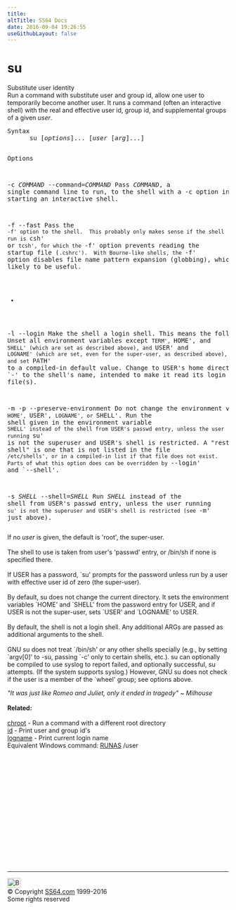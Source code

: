 ```yaml
---
title:
altTitle: SS64 Docs
date: 2016-09-04 19:26:55
useGithubLayout: false
---
```

<!-- #BeginLibraryItem "/Library/head_bash.lbi" --><!-- #EndLibraryItem --><h1>su</h1> 
<p>Substitute user identity<br>
  Run a command with substitute user and 
  group id, allow one user to temporarily become another user. It runs a command 
  (often an interactive shell) with the real and effective user id, group id, 
and supplemental groups of a given <i>user</i>. </p>
<pre>Syntax
      su [<i>options</i>]... [<i>user</i> [<i>arg</i>]...]

Options

-c <i>COMMAND</i>
--command=<i>COMMAND</i>
     Pass <i>COMMAND</i>, a single command line to run, to the shell with a
     -c option instead of starting an interactive shell.

-f
--fast
     Pass the `-f' option to the shell.  This probably only makes sense
     if the shell run is `csh' or `tcsh', for which the `-f' option
     prevents reading the startup file (`.cshrc').  With Bourne-like
     shells, the `-f' option disables file name pattern expansion
     (globbing), which is not likely to be useful.

-
-l
--login
     Make the shell a login shell.  This means the following.  Unset all
     environment variables except `TERM', `HOME', and `SHELL' (which
     are set as described above), and `USER' and `LOGNAME' (which are
     set, even for the super-user, as described above), and set `PATH'
     to a compiled-in default value.  Change to USER's home directory.
     Prepend `-' to the shell's name, intended to make it read its
     login startup file(s).

-m
-p
--preserve-environment
     Do not change the environment variables `HOME', `USER', `LOGNAME',
     or `SHELL'.  Run the shell given in the environment variable
     `SHELL' instead of the shell from USER's passwd entry, unless the
     user running `su' is not the superuser and USER's shell is
     restricted.  A "restricted shell" is one that is not listed in the
     file `/etc/shells', or in a compiled-in list if that file does not
     exist.  Parts of what this option does can be overridden by
     `--login' and `--shell'.

-s <i>SHELL</i>
--shell=<i>SHELL</i>
     Run <i>SHELL</i> instead of the shell from USER's passwd entry, unless
     the user running `su' is not the superuser and USER's shell is
     restricted (see `-m' just above).</pre>
<p> If no <i>user</i> is given, the default is 'root', the super-user. <br>
  <br>
  The shell to use is taken from user's 'passwd' entry, or /bin/sh if none is 
  specified there.<br>
  <br>
  If USER has a password, `su' prompts for the password unless run by a user with 
  effective user id of zero (the super-user). <br>
  <br>
  By default, su does not change the current directory. It sets the environment 
  variables `HOME' and `SHELL' from the password entry for USER, and if USER is 
  not the super-user, sets `USER' and `LOGNAME' to USER. <br>
  <br>
  By default, the shell is not a login shell. Any additional ARGs are passed as 
  additional arguments to the shell. <br>
  <br>
  GNU su does not treat `/bin/sh' or any other shells specially (e.g., by setting 
  `argv[0]' to -su, passing `-c' only to certain shells, etc.). su can optionally 
  be compiled to use syslog to report failed, and optionally successful, su 
  attempts. (If the system supports syslog.) However, GNU su does not check 
  if the user is a member of the `wheel' group; see options above. </p>
<p><i class="quote">"It was just like Romeo and Juliet, only it ended in tragedy" ~ Milhouse</i><br>
<br>
<b>Related:</b><br>
<br>
<a href="chroot.html">chroot</a> - Run a command with a different root directory<br>
<a href="id.html">id</a> - Print user and group id's <br>
<a href="logname.html">logname</a> - Print current login name<br>
Equivalent Windows command:  <a href="../nt/runas.html">RUNAS</a> /user</p><!-- #BeginLibraryItem "/Library/foot_bash.lbi" --><p>
<!-- bash300 -->
<ins class="adsbygoogle" style="display:inline-block;width:300px;height:250px" data-ad-client="ca-pub-6140977852749469" data-ad-slot="4615356305"></ins>
<script>
(adsbygoogle = window.adsbygoogle || []).push({});
</script></p>
<hr>
<div id="bl" class="footer"><a href="su.html#"><img src="../images/top.png" width="30" height="22" alt="Back to the Top"></a></div>
<div id="br" class="footer, tagline">© Copyright <a href="../index.html">SS64.com</a> 1999-2016<br>
Some rights reserved</div><!-- #EndLibraryItem -->

